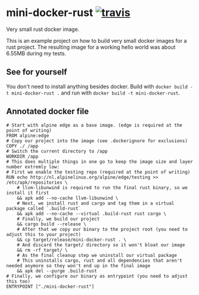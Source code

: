 # mini-docker-rust [![travis][travis-image]][travis-url]

[travis-image]: https://img.shields.io/travis/kpcyrd/mini-docker-rust/master.svg
[travis-url]: https://travis-ci.org/kpcyrd/mini-docker-rust

Very small rust docker image.

This is an example project on how to build very small docker images for a rust project. The resulting image for a working hello world was about 6.55MB during my tests.

## See for yourself

You don't need to install anything besides docker. Build with `docker build -t mini-docker-rust .` and run with `docker build -t mini-docker-rust`.

## Annotated docker file

```
# Start with alpine edge as a base image. (edge is required at the point of writing)
FROM alpine:edge
# Copy our project into the image (see .dockerignore for exclusions)
COPY ./ /app
# Switch the current directory to /app
WORKDIR /app
# This does multiple things in one go to keep the image size and layer number extremly low:
# First we enable the testing repo (required at the point of writing)
RUN echo http://nl.alpinelinux.org/alpine/edge/testing >> /etc/apk/repositories \
	# llvm-libunwind is required to run the final rust binary, so we install it first
	&& apk add --no-cache llvm-libunwind \
	# Next, we install rust and cargo and tag them in a virtual package called `.build-rust`
	&& apk add --no-cache --virtual .build-rust rust cargo \
	# Finally, we build our project
	&& cargo build --release \
	# After that we copy our binary to the project root (you need to adjust this to your project)
	&& cp target/release/mini-docker-rust . \
	# And discard the target/ directory so it won't bloat our image
	&& rm -rf target/ \
	# As the final cleanup step we uninstall our virtual package
	# This uninstalls cargo, rust and all dependencies that aren't needed anymore so they won't end up in the final image
	&& apk del --purge .build-rust
# Finally, we configure our binary as entrypoint (you need to adjust this too)
ENTRYPOINT ["./mini-docker-rust"]
```
